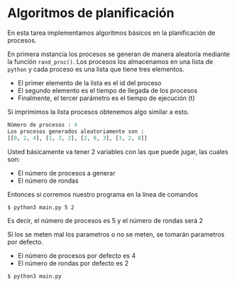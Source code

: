 # Algoritmos de planificación

En esta tarea implementamos algoritmos básicos en la planificación de procesos.

En primera instancia los procesos se generan de manera aleatoria mediante la función
`rand_proc()`. Los procesos los almacenamos en una lista de `python` y cada proceso es una
lista que tiene tres elementos.
  * El primer elemento de la lista es el id del proceso
  * El segundo elemento es el tiempo de llegada de los procesos
  * Finalmente, el tercer parámetro es el tiempo de ejecución (t)

Si imprimimos la lista procesos obtenemos algo similar a esto.

```python
Número de procesos : 4
Los procesos generados aleatoriamente son :
[[0, 2, 4], [1, 3, 2], [2, 9, 3], [3, 2, 8]]

```

Usted básicamente va tener 2 variables con las que puede jugar, las cuales son:

* El número de procesos a generar
* El número de rondas

Entonces si corremos nuestro programa en la línea de comandos

```shell
$ python3 main.py 5 2
```

Es decir, el número de procesos es 5 y el número de rondas será 2

Si los se meten mal los parametros o no se meten, se tomarán parametros por defecto.

* El número de procesos por defecto es 4
* El número de rondas por defecto es 2

```shell
$ python3 main.py
```


